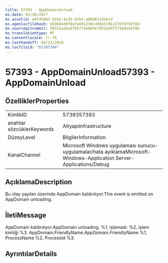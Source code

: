```yaml
---
title: 57393 - AppDomainUnload
ms.date: 03/30/2017
ms.assetid: e8f45002-025e-4c93-b7b1-a09d631dbb1d
ms.openlocfilehash: 8508d449f8afe601230cdd04578b1376fd792f8d
ms.sourcegitcommit: 9b552addadfb57fab0b9e7852ed4f1f1b8a42f8e
ms.translationtype: MT
ms.contentlocale: tr-TR
ms.lasthandoff: 04/23/2019
ms.locfileid: "61767344"
---
```

# <a name="57393---appdomainunload"></a><span data-ttu-id="bc631-102">57393 - AppDomainUnload</span><span class="sxs-lookup"><span data-stu-id="bc631-102">57393 - AppDomainUnload</span></span>
## <a name="properties"></a><span data-ttu-id="bc631-103">Özellikler</span><span class="sxs-lookup"><span data-stu-id="bc631-103">Properties</span></span>  
  
|||  
|-|-|  
|<span data-ttu-id="bc631-104">Kimlik</span><span class="sxs-lookup"><span data-stu-id="bc631-104">ID</span></span>|<span data-ttu-id="bc631-105">57393</span><span class="sxs-lookup"><span data-stu-id="bc631-105">57393</span></span>|  
|<span data-ttu-id="bc631-106">anahtar sözcükler</span><span class="sxs-lookup"><span data-stu-id="bc631-106">Keywords</span></span>|<span data-ttu-id="bc631-107">Altyapı</span><span class="sxs-lookup"><span data-stu-id="bc631-107">Infrastructure</span></span>|  
|<span data-ttu-id="bc631-108">Düzey</span><span class="sxs-lookup"><span data-stu-id="bc631-108">Level</span></span>|<span data-ttu-id="bc631-109">Bilgiler</span><span class="sxs-lookup"><span data-stu-id="bc631-109">Information</span></span>|  
|<span data-ttu-id="bc631-110">Kanal</span><span class="sxs-lookup"><span data-stu-id="bc631-110">Channel</span></span>|<span data-ttu-id="bc631-111">Microsoft Windows uygulaması sunucu-uygulamalar/hata ayıklama</span><span class="sxs-lookup"><span data-stu-id="bc631-111">Microsoft-Windows-Application Server-Applications/Debug</span></span>|  
  
## <a name="description"></a><span data-ttu-id="bc631-112">Açıklama</span><span class="sxs-lookup"><span data-stu-id="bc631-112">Description</span></span>  
 <span data-ttu-id="bc631-113">Bu olay yayılan üzerinde AppDomain kaldırılıyor.</span><span class="sxs-lookup"><span data-stu-id="bc631-113">This event is emitted on AppDomain unloading.</span></span>  
  
## <a name="message"></a><span data-ttu-id="bc631-114">İleti</span><span class="sxs-lookup"><span data-stu-id="bc631-114">Message</span></span>  
 <span data-ttu-id="bc631-115">AppDomain kaldırılıyor.</span><span class="sxs-lookup"><span data-stu-id="bc631-115">AppDomain unloading.</span></span> <span data-ttu-id="bc631-116">%1, işlemadı: %2, işlem kimliği %3. AppDomain.FriendlyName.</span><span class="sxs-lookup"><span data-stu-id="bc631-116">AppDomain.FriendlyName %1, ProcessName %2, ProcessId %3.</span></span>  
  
## <a name="details"></a><span data-ttu-id="bc631-117">Ayrıntılar</span><span class="sxs-lookup"><span data-stu-id="bc631-117">Details</span></span>
